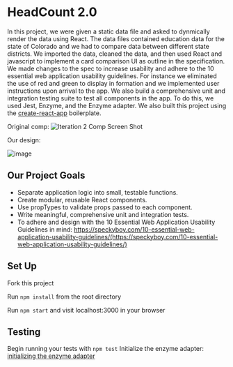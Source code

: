 # HeadCount 2.0

In this project, we were given a static data file and asked to dynmically render the data using React. The data files contained education data for the state of Colorado and we had to compare data between different state districts. We imported the data, cleaned the data, and then used React and javascript to implement a card comparison UI as outline in the specification. We made changes to the spec to increase usability and adhere to the 10 essential web application usability guidelines. For instance we eliminated the use of red and green to display in formation and we implemented user instructions upon arrival to the app. We also build a comprehensive unit and integration testing suite to test all components in the app. To do this, we used Jest, Enzyme, and the Enzyme adapter. We also built this project using the [create-react-app](https://github.com/facebookincubator/create-react-app) boilerplate.
  
Original comp:
![Iteration 2 Comp Screen Shot](http://i.imgur.com/GzhO2EO.png)  

Our design: 

![image](https://user-images.githubusercontent.com/24358415/35486337-0cf52520-042a-11e8-9bd3-a2975a7840ae.png)


## Our Project Goals

* Separate application logic into small, testable functions.
* Create modular, reusable React components.
* Use propTypes to validate props passed to each component.
* Write meaningful, comprehensive unit and integration tests.
* To adhere and design with the 10 Essential Web Application Usability Guidelines in mind: https://speckyboy.com/10-essential-web-application-usability-guidelines/(https://speckyboy.com/10-essential-web-application-usability-guidelines/)

## Set Up

Fork this project

Run `npm install` from the root directory

Run `npm start` and visit localhost:3000 in your browser

## Testing

Begin running your tests with `npm test`
Initialize the enzyme adapter: [initializing the enzyme adapter](http://airbnb.io/enzyme/docs/installation/react-15.html) 
